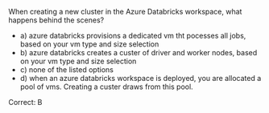 When creating a new cluster in the Azure Databricks workspace, what happens behind the scenes?


- a) azure databricks provisions a dedicated vm tht pocesses all jobs, based on your vm type and size selection
- b) azure databricks creates a custer of driver and worker nodes, based on your vm type and size selection
- c) none of the listed options
- d) when an azure databricks workspace is deployed, you are allocated a pool of vms. Creating a custer draws from this pool.


Correct: B